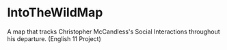 # IntoTheWildMap
A map that tracks Christopher McCandless's Social Interactions throughout his departure.
(English 11 Project)
